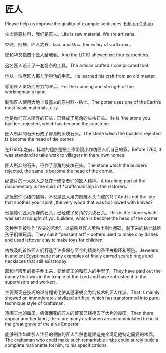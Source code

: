 # 匠人

Please help us improve the quality of example sentences! [Edit on Github](https://github.com/jiyushe/jiyu-example-sentence-source/blob/main/chinese/jiangren.md)

<p><span class="chinese">生命是原材料，我们是匠人。</span><span class="english">Life is raw material. We are artisans.</span></p>

<p><span class="chinese">罗德，阿挪，匠人之谷。</span><span class="english">Lod, and Ono, the valley of craftsmen.</span></p>

<p><span class="chinese">耶和华又指四个匠人给我看。</span><span class="english">And the LORD shewed me four carpenters.</span></p>

<p><span class="chinese">这名匠人设计了一套复杂的工具。</span><span class="english">The artisan crafted a complicated tool.</span></p>

<p><span class="chinese">他从一位老匠人那儿学得他的手艺。</span><span class="english">He learned his craft from an old master.</span></p>

<p><span class="chinese">感谢匠人灵巧而有力的双手。</span><span class="english">For the cunning and strength of the workingman's hand.</span></p>

<p><span class="chinese">制陶匠人使用大地上最基本的原材料--粘土。</span><span class="english">The potter uses one of the Earth’s most basic materials, clay.</span></p>

<p><span class="chinese">他是你们匠人所弃的石头，已经成了房角的头块石头。</span><span class="english">He is 'the stone you builders rejected, which has become the capstone.</span></p>

<p><span class="chinese">匠人所弃的石头已成了房角的头块石头。</span><span class="english">The stone which the builders rejected Is become the head of the corner.</span></p>

<p><span class="chinese">在1760年之前，标准的程序是把工作带回小作坊匠人们自己的家。</span><span class="english">Before 1760, it was standard to take work to villagers in there own homes.</span></p>

<p><span class="chinese">匠人所弃的石头，已作了房角的头块石头。</span><span class="english">The stone which the builders rejected, the same is become the head of the corner.</span></p>

<p><span class="chinese">纪录片的一大感人之处在于修复者们的匠人精神。</span><span class="english">A touching part of the documentary is the spirit of *craftsmanship in the restorers.</span></p>

<p><span class="chinese">那抚慰你心绪的琵琶，不也是匠人用刀刨雕木头而成的吗？</span><span class="english">And is not the lute that soothes your spirit , the very wood that was hoollowed with knives?</span></p>

<p><span class="chinese">他是你们匠人所弃的石头，已经成了房角的头块石头。</span><span class="english">This is the stone which was set at nought of you builders, which is become the head of the corner.</span></p>

<p><span class="chinese">这种手艺被称作“农夫的艺术”，以前陶器匠人用粘土制作餐碟，剩下来的粘土就给孩子们做玩具。</span><span class="english">They call it “peasant art” – potters used to make clay dishes and used leftover clay to make toys for children.</span></p>

<p><span class="chinese">古埃及的首饰匠人们打造了许多保存至今的精美的圣甲虫指环和项链。</span><span class="english">Jewelers in ancient Egypt made many examples of finely carved scarab rings and necklaces that still exist today.</span></p>

<p><span class="chinese">耶和华殿里的银子倒出来，交给督工的和匠人的手里了。</span><span class="english">They have paid out the money that was in the temple of the Lord and have entrusted it to the supervisors and workers.</span></p>

<p><span class="chinese">主要表现在技巧的过分程式化使其逐渐蜕变为纯技术的匠人作派。</span><span class="english">That is mainly showed on immoderately stylized artifice, which has transformed into pure-technique style of craftsman.</span></p>

<p><span class="chinese">热闹工地的四周，病饿而死的匠人的荒冢已经掩去了大片的良田。</span><span class="english">Then there appear another land , there are many craftsmen are accummulated to build the great grave of the alive Emperor.</span></p>

<p><span class="chinese">能够制作如此引人注目的假肢的匠人当然也能建造完全满足他特定需要的木偶。</span><span class="english">The craftsman who could make such remarkable limbs could surely build a complete marionette for him, to his specifications.</span></p>

